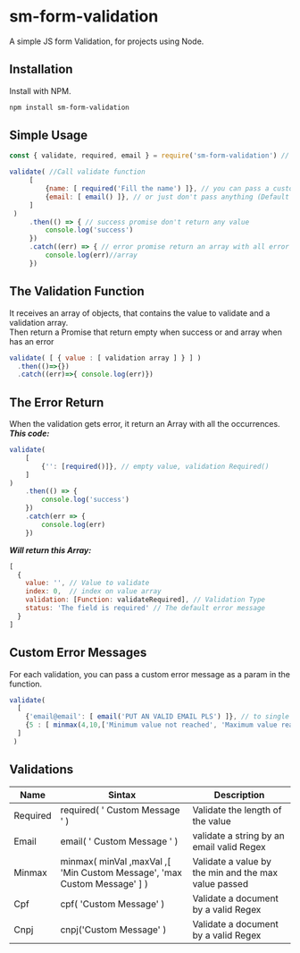 # sm-form-validation

A simple JS form Validation, for projects using Node.

## Installation

Install with NPM.

```bash
npm install sm-form-validation
```

## Simple Usage

```javascript
const { validate, required, email } = require('sm-form-validation') // import the validate function and the validations

validate( //Call validate function
     [
         {name: [ required('Fill the name') ]}, // you can pass a custom error message
         {email: [ email() ]}, // or just don't pass anything (Default return in English)
     ]
 )
     .then(() => { // success promise don't return any value
         console.log('success')
     })
     .catch((err) => { // error promise return an array with all error occurrences
         console.log(err)//array
     })
```

## The Validation Function
It receives an array of objects, that contains the value to validate and a validation array.<br/>
Then return a Promise that return empty when success or and array when has an error
```javascript
validate( [ { value : [ validation array ] } ] )
  .then(()=>{})
  .catch((err)=>{ console.log(err)})
```
## The Error Return
When the validation gets error, it return an Array with all the occurrences.<br/>
***This code:***
```javascript
validate(
    [
        {'': [required()]}, // empty value, validation Required()
    ]
)
    .then(() => {
        console.log('success')
    })
    .catch(err => {
        console.log(err)
    })
```
***Will return this Array:***
```javascript
[
  {
    value: '', // Value to validate
    index: 0,  // index on value array
    validation: [Function: validateRequired], // Validation Type
    status: 'The field is required' // The default error message
  }
]
```

## Custom Error Messages
For each validation, you can pass a custom error message as a param in the function.
```javascript
validate(
  [
    {'email@email': [ email('PUT AN VALID EMAIL PLS') ]}, // to single validations, just pass an string as a parameter
    {5 : [ minmax(4,10,['Minimum value not reached', 'Maximum value reached']) } // to minmax validation, you have to pass the messages on an array
  ]
 )
```

## Validations
Name     |    Sintax  | Description
-------- | -----------|----------------------------------------------------------
Required | required( ' Custom Message ' ) | Validate the length of the value
Email    | email( ' Custom Message ' )    | validate a string by an email valid Regex
Minmax   | minmax( minVal ,maxVal ,[ 'Min Custom Message', 'max Custom Message' ] ) | Validate a value by the min and the max value passed  
Cpf      | cpf( 'Custom Message' )| Validate a document by a valid Regex
Cnpj     | cnpj('Custom Message' )| Validate a document by a valid Regex
